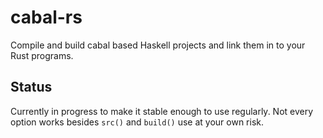 # cabal-rs

Compile and build cabal based Haskell projects and link them in to your Rust
programs.

## Status
Currently in progress to make it stable enough to use regularly. Not every
option works besides `src()` and `build()` use at your own risk.
